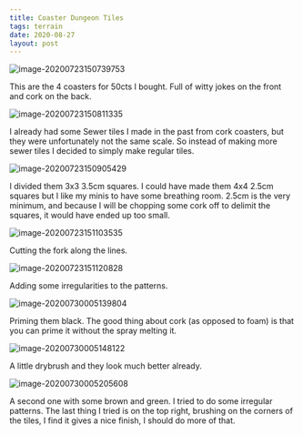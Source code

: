 ```yaml
---
title: Coaster Dungeon Tiles
tags: terrain
date: 2020-08-27
layout: post
---
```


![image-20200723150739753](image-20200723150739753.png)

This are the 4 coasters for 50cts I bought. Full of witty jokes on the front and cork on the back.

![image-20200723150811335](image-20200723150811335.png)

I already had some Sewer tiles I made in the past from cork coasters, but they were unfortunately not the same scale. So instead of making more sewer tiles I decided to simply make regular tiles.

![image-20200723150905429](image-20200723150905429.png)

I divided them 3x3 3.5cm squares. I could have made them 4x4 2.5cm squares but I like my minis to have some breathing room. 2.5cm is the very minimum, and because I will be chopping some cork off to delimit the squares, it would have ended up too small.

![image-20200723151103535](image-20200723151103535.png)

Cutting the fork along the lines.

![image-20200723151120828](image-20200723151120828.png)

Adding some irregularities to the patterns.

![image-20200730005139804](image-20200730005139804.png)

Priming them black. The good thing about cork (as opposed to foam) is that you can prime it without the spray melting it.

![image-20200730005148122](image-20200730005148122.png)

A little drybrush and they look much better already.

![image-20200730005205608](image-20200730005205608.png)

A second one with some brown and green. I tried to do some irregular patterns. The last thing I tried is on the top right, brushing on the corners of the tiles, I find it gives a nice finish, I should do more of that.